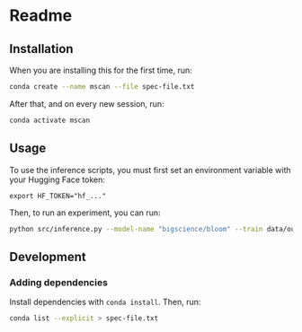 # Readme

## Installation

When you are installing this for the first time, run:

```bash
conda create --name mscan --file spec-file.txt
```

After that, and on every new session, run:

```bash
conda activate mscan
```

## Usage

To use the inference scripts, you must first set an environment variable with your Hugging Face token:

```
export HF_TOKEN="hf_..."
```

Then, to run an experiment, you can run:

```bash
python src/inference.py --model-name "bigscience/bloom" --train data/output/en/simple/train.txt --test data/output/en/simple/test.txt --output data/output/results/playground/results.json --context-size 2 --num-queries 1
```

## Development
### Adding dependencies

Install dependencies with `conda install`. Then, run:

```bash
conda list --explicit > spec-file.txt
```